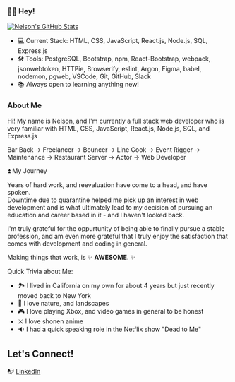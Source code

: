### 👋🏽 Hey! 

[![Nelson's GitHub Stats](https://github-readme-stats.vercel.app/api?username=neldaza)](https://github.com/neldaza/github-readme-stats)

- 💻 Current Stack:  HTML, CSS, JavaScript, React.js, Node.js, SQL, Express.js
- 🛠 Tools:  PostgreSQL, Bootstrap, npm, React-Bootstrap, webpack, jsonwebtoken, HTTPie, Browserify, eslint, Argon, Figma, babel, nodemon, pgweb, VSCode, Git, GitHub, Slack 
- 📚 Always open to learning anything new!

### About Me

Hi!  My name is Nelson, and I'm currently a full stack web developer who is very familiar with HTML, CSS, JavaScript, React.js, Node.js, SQL, and Express.js

Bar Back → Freelancer → Bouncer → Line Cook → Event Rigger → Maintenance → Restaurant Server → Actor → Web Developer

⏫ My Journey

Years of hard work, and reevaluation have come to a head, and have spoken.  
Downtime due to quarantine helped me pick up an interest in web development and is what ultimately lead to my decision of pursuing an education and career based in it - and I haven't looked back.  

I'm truly grateful for the oppurtunity of being able to finally pursue a stable profession, and am even more grateful that I truly enjoy the satisfaction that comes with development and coding in general.  

Making things that work, is ✨ **AWESOME**. ✨


Quick Trivia about Me:

- 🏞 I lived in California on my own for about 4 years but just recently moved back to New York
- 🌲 I love nature, and landscapes
- 🎮 I love playing Xbox, and video games in general to be honest
- ⚔️  I love shonen anime
- 🔉 I had a quick speaking role in the Netflix show "Dead to Me"

## Let's Connect!

📭 [LinkedIn](https://www.linkedin.com/in/nelsondaviddaza/)
